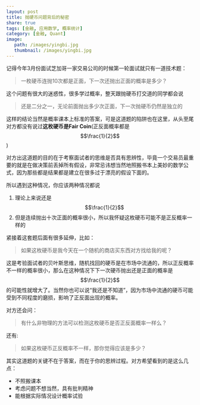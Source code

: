 ```yaml
---
layout: post
title: 抛硬币问题背后的秘密
share: true
tags: [金融, 应用数学, 概率统计]
category: [金融, Quant]
image:
   path: /images/yingbi.jpg
   thumbnail: /images/yingbi.jpg
---
```




记得今年3月份面试芝加哥一家交易公司的时候第一轮面试就只有一道技术题：

>一枚硬币连抛10次都是正面，下一次还抛出正面的概率是多少？

这个问题有很大的迷惑性，很多学过概率，整天跟抛硬币打交道的同学都会说

>还是二分之一，无论前面抛出多少次正面，下一次抛硬币仍然是独立的

这样的结论当然是概率课本上标准的答案，可是这道题的陷阱也在这里，从头至尾对方都没有说过**这枚硬币是Fair Coin**(正反面概率都是$$\frac{1}{2}$$)

对方出这道题的目的在于考察面试者的思维是否具有思辨性，毕竟一个交易员最重要的就是在做决策前丢掉所有假设，非常忌讳想当然地照搬书本上美妙的数学公式，因为那些都是结果都是建立在很多过于漂亮的假设下面的。

所以遇到这种情况，你应该两种情况都说

1.  理论上来说还是$$\frac{1}{2}$$
2.  但是连续抛出十次正面的概率很小，所以我怀疑这枚硬币可能不是正反概率一样的

紧接着这套题后面有很多延伸，比如：

>如果这枚硬币是我今天在一个随机的商店买东西对方找给我的呢？

这是考验面试者的贝叶斯思维，随机找回的硬币是在市场中流通的，所以正反概率不一样的概率很小，那么在这种情况下下一次硬币抛出还是正面的概率是$$\frac{1}{2}$$的可能性就增大了。当然你也可以说“我还是不知道”，因为市场中流通的硬币可能受到不同程度的磨损，影响了正反面出现的概率。

对方还会问：

>有什么非物理的方法可以检测这枚硬币是否正反面概率一样么？

还有:

>如果这枚硬币正反概率不一样，那你觉得应该是多少？

其实这道题的关键不在于答案，而在于你的思辨过程。对方希望看到的是这么几点：

*	不照搬课本
*	考虑问题不想当然，具有批判精神
*	能根据实际情况设计概率试验
